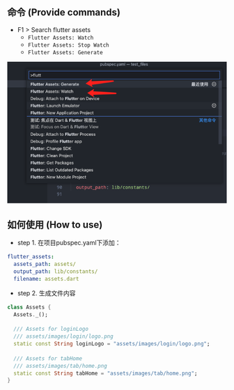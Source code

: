 ## 命令 (Provide commands)
- F1 > Search flutter assets
  - `Flutter Assets: Watch`
  - `Flutter Assets: Stop Watch`
  - `Flutter Assets: Generate`
  
![screenshot](./images/screenshot.png)

## 如何使用 (How to use)


- step 1. 在项目pubspec.yaml下添加：

```yaml
flutter_assets:
  assets_path: assets/
  output_path: lib/constants/
  filename: assets.dart
```

- step 2. 生成文件内容

```dart
class Assets {
  Assets._();
  
  /// Assets for loginLogo
  /// assets/images/login/logo.png
  static const String loginLogo = "assets/images/login/logo.png";

  /// Assets for tabHome
  /// assets/images/tab/home.png
  static const String tabHome = "assets/images/tab/home.png";
}
```

